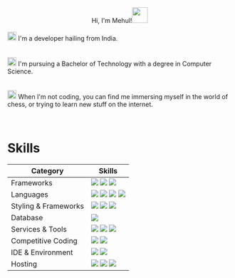 <div align="center">
Hi, I'm Mehul!<img src="https://user-images.githubusercontent.com/74038190/241763891-7bb1e704-6026-48f9-8435-2f4d40101348.gif" width="35px" />
</div>
<br>
<div><img src="https://user-images.githubusercontent.com/74038190/216122041-518ac897-8d92-4c6b-9b3f-ca01dcaf38ee.png" width="20px"/> I'm a developer hailing from India.</div>
<br><br>
<div><img src="https://user-images.githubusercontent.com/74038190/216122041-518ac897-8d92-4c6b-9b3f-ca01dcaf38ee.png" width="20px"/>
I'm pursuing a Bachelor of Technology with a degree in Computer Science.
</div>
<br><br>
<div>
  <img src="https://user-images.githubusercontent.com/74038190/216122041-518ac897-8d92-4c6b-9b3f-ca01dcaf38ee.png" width="20px"/>
When I'm not coding, you can find me immersing myself in the world of chess, or trying to learn new stuff on the internet.
</div>
<br><br>

# Skills

| Category        | Skills        |
|-----------------|---------------|
| Frameworks| <img src="https://img.shields.io/badge/next.js-20232A?style=for-the-badge&logo=nextdotjs&logoColor="/> <img src="https://img.shields.io/badge/React-20232A?style=for-the-badge&logo=react&logoColor="/> <img src="https://img.shields.io/badge/Node.js-20232A?style=for-the-badge&logo=nodedotjs&logoColor="/> |
| Languages       | <img src="https://img.shields.io/badge/JavaScript-20232A?style=for-the-badge&logo=javascript&logoColor="/> <img src="https://img.shields.io/badge/Python-20232A?style=for-the-badge&logo=python&logoColor="/> <img src="https://img.shields.io/badge/C%2B%2B-20232A?style=for-the-badge&logo=c%2B%2B&logoColor="/> <img src="https://img.shields.io/badge/HTML5-20232A?style=for-the-badge&logo=html5&logoColor=" /> |
| Styling & Frameworks | <img src="https://img.shields.io/badge/CSS3-20232A?style=for-the-badge&logo=css3&logoColor=" /> <img src="https://img.shields.io/badge/Tailwind_CSS-20232A?style=for-the-badge&logo=tailwind-css&logoColor="/> <img src="https://img.shields.io/badge/Bootstrap-20232A?style=for-the-badge&logo=bootstrap&logoColor=" /> |
| Database | <img src="https://img.shields.io/badge/MySQL-20232A?style=for-the-badge&logo=mysql&logoColor="/> |
| Services & Tools| <img src="https://img.shields.io/badge/GitHub-20232A?style=for-the-badge&logo=github&logoColor="/></a> <img src="https://img.shields.io/badge/GIT-20232A?style=for-the-badge&logo=git&logoColor="/> <img src="https://img.shields.io/badge/firebase-20232A?style=for-the-badge&logo=firebase&logoColor="/> |
| Competitive Coding | <a href="https://leetcode.com/pathakkmehul/"><img src="https://img.shields.io/badge/-LeetCode-20232A?style=for-the-badge&logo=LeetCode&logoColor="/></a> <a href="https://www.hackerrank.com/profile/pathakkmehul"><img src="https://img.shields.io/badge/HackerRank-20232A?style=for-the-badge&logo=hackerrank&logoColor="/></a>
| IDE & Environment | <img src="https://img.shields.io/badge/VSCode-20232A?style=for-the-badge&logo=visual%20studio%20code&logoColor=" /> <img src="https://img.shields.io/badge/replit-20232A?style=for-the-badge&logo=replit&logoColor=" />
| Hosting         | <img src="https://img.shields.io/badge/Vercel-20232A?style=for-the-badge&logo=vercel&logoColor="/> <img src="https://img.shields.io/badge/Netlify-20232A?style=for-the-badge&logo=netlify&logoColor="/> <img src="https://img.shields.io/badge/Heroku-20232A?style=for-the-badge&logo=heroku&logoColor="/>

<br>
